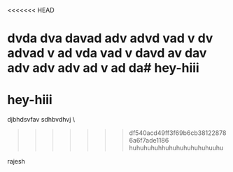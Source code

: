 <<<<<<< HEAD

dvda
dva
davad
adv
advd
vad
v
dv
advad
v
ad
vda
vad
v
davd
av
dav
adv
adv
adv
ad
v
ad
da# hey-hiii
=======
# hey-hiii


djbhdsvfav
sdhbvdhvj
\
>>>>>>> df540acd49ff3f69b6cb381228786a6f7ade1186
huhuhuhuhhuhuhuhuhuhuhuuhu

rajesh
